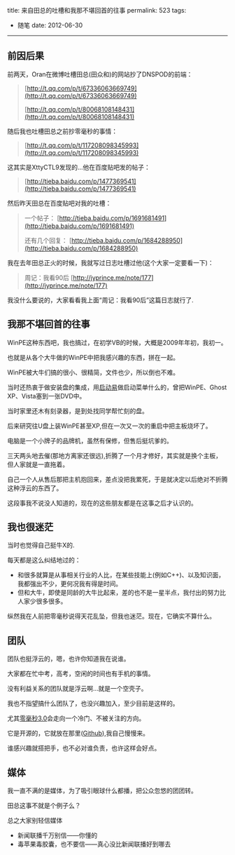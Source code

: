 title: 来自田总的吐槽和我那不堪回首的往事
permalink: 523
tags:
  - 随笔
date: 2012-06-30
---

## 前因后果

前两天，Oran在微博吐槽田总(田众和)的网站抄了DNSPOD的前端：

> [http://t.qq.com/p/t/67336063669749](http://t.qq.com/p/t/67336063669749)
>
>   [http://t.qq.com/p/t/80068108148431](http://t.qq.com/p/t/80068108148431)

随后我也吐槽田总之前抄零毫秒的事情：

> [http://t.qq.com/p/t/117208098345993](http://t.qq.com/p/t/117208098345993)

这其实是XttyCTL9发现的&#8230;他在百度贴吧发的帖子：

> [http://tieba.baidu.com/p/1477369541](http://tieba.baidu.com/p/1477369541)

然后昨天田总在百度贴吧对我的吐槽：

> 一个帖子： [http://tieba.baidu.com/p/1691681491](http://tieba.baidu.com/p/1691681491)
>
>   还有几个回复： [http://tieba.baidu.com/p/1684288950](http://tieba.baidu.com/p/1684288950)

我在去年田总正火的时候，我就写过日志吐槽过他(这个大家一定要看一下)：

> 周记：我看90后 [http://jyprince.me/note/177](http://jyprince.me/note/177)

我没什么要说的，大家看看我上面“周记：我看90后”这篇日志就行了.

## 我那不堪回首的往事

WinPE这种东西吧，我也搞过，在初学VB的时候，大概是2009年年初，我初一。

也就是从各个大牛做的WinPE中把我感兴趣的东西，拼在一起。

WinPE被大牛们搞的很小、很精简，文件也少，所以倒也不难。

当时还热衷于做安装盘的集成，用[启动易](http://www.ezbsystems.com/easyboot/index.html)做启动菜单什么的，曾把WinPE、Ghost XP、Vista塞到一张DVD中。

当时家里还木有刻录器，是到处找同学帮忙刻的盘。

后来研究往U盘上装WinPE甚至XP,但在一次又一次的重启中把主板烧坏了。

电脑是一个小牌子的品牌机，虽然有保修，但售后挺坑爹的。

三天两头地去催(那地方离家还很远),折腾了一个月才修好，其实就是换个主板，但人家就是一直拖着。

自己一个人从售后那把主机抱回来，差点没把我累死，于是就决定以后绝对不折腾这种浮云的东西了。

这段事我不说没人知道的，现在的这些朋友都是在这事之后才认识的。

## 我也很迷茫

当时也觉得自己挺牛X的.

每天都是这么纠结地过的：

*   和很多就算是从事相关行业的人比，在某些技能上(例如C++)、以及知识面，我都强出不少，更何况我有得是时间。
*   但和大牛，即使是同龄的大牛比起来，差的也不是一星半点，我付出的努力比人家少很多很多。

纵然我在人前把零毫秒说得天花乱坠，但我也迷茫。现在，它确实不算什么。

## 团队

团队也挺浮云的，嗯，也许你知道我在说谁。

大家都在忙中考，高考，空闲的时间也有手机的事情。

没有利益关系的团队就是浮云啊&#8230;就是一个空壳子。

我也不指望搞什么团队了，也没兴趣加入，至少目前是这样的。

尤其[零毫秒3.0](http://0-ms.org/wiki/show/%E9%9B%B6%E6%AF%AB%E7%A7%923.0)会走向一个冷门、不被关注的方向。

它是开源的，它就放在那里([Github](https://github.com/jybox/ZeroMS)),我自己慢慢来。

谁感兴趣就搭把手，也不必对谁负责，也许这样会好点。

## 媒体

我一直不满的是媒体，为了吸引眼球什么都播，把公众忽悠的团团转。

田总这事不就是个例子么？

总之大家别轻信媒体

*   新闻联播千万别信——你懂的
*   毒苹果毒胶囊，也不要信——真心没比新闻联播好到哪去
